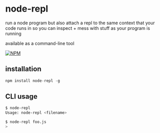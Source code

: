 # node-repl

run a node program but also attach a repl to the same context that your code runs in so you can inspect + mess with stuff as your program is running

available as a command-line tool

[![NPM](https://nodei.co/npm/node-repl.png)](https://nodei.co/npm/node-repl/)

## installation

```js
npm install node-repl -g
```

## CLI usage

```bash
$ node-repl
Usage: node-repl <filename>

$ node-repl foo.js
>
```
